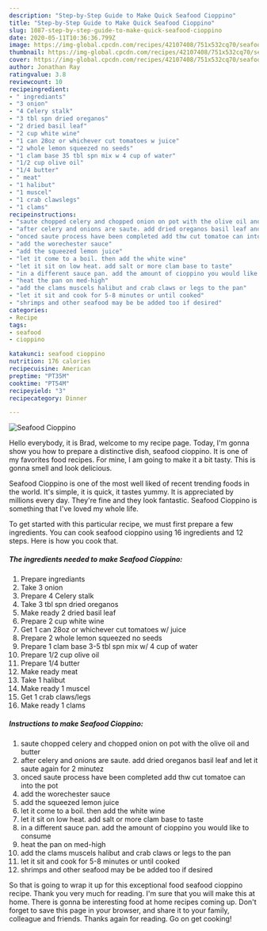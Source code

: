 ```yaml
---
description: "Step-by-Step Guide to Make Quick Seafood Cioppino"
title: "Step-by-Step Guide to Make Quick Seafood Cioppino"
slug: 1087-step-by-step-guide-to-make-quick-seafood-cioppino
date: 2020-05-11T10:36:36.799Z
image: https://img-global.cpcdn.com/recipes/42107408/751x532cq70/seafood-cioppino-recipe-main-photo.jpg
thumbnail: https://img-global.cpcdn.com/recipes/42107408/751x532cq70/seafood-cioppino-recipe-main-photo.jpg
cover: https://img-global.cpcdn.com/recipes/42107408/751x532cq70/seafood-cioppino-recipe-main-photo.jpg
author: Jonathan Ray
ratingvalue: 3.8
reviewcount: 10
recipeingredient:
- " ingrediants"
- "3 onion"
- "4 Celery stalk"
- "3 tbl spn dried oreganos"
- "2 dried basil leaf"
- "2 cup white wine"
- "1 can 28oz or whichever cut tomatoes w juice"
- "2 whole lemon squeezed no seeds"
- "1 clam base 35 tbl spn mix w 4 cup of water"
- "1/2 cup olive oil"
- "1/4 butter"
- " meat"
- "1 halibut"
- "1 muscel"
- "1 crab clawslegs"
- "1 clams"
recipeinstructions:
- "saute chopped celery and chopped onion on pot with the olive oil and butter"
- "after celery and onions are saute. add dried oreganos basil leaf and let it saute again for 2 minutez"
- "onced saute process have been completed add thw cut tomatoe can into the pot"
- "add the worechester sauce"
- "add the squeezed lemon juice"
- "let it come to a boil. then add the white wine"
- "let it sit on low heat. add salt or more clam base to taste"
- "in a different sauce pan. add the amount of cioppino you would like to consume"
- "heat the pan on med-high"
- "add the clams muscels halibut and crab claws or legs to the pan"
- "let it sit and cook for 5-8 minutes or until cooked"
- "shrimps and other seafood may be be added too if desired"
categories:
- Recipe
tags:
- seafood
- cioppino

katakunci: seafood cioppino 
nutrition: 176 calories
recipecuisine: American
preptime: "PT35M"
cooktime: "PT54M"
recipeyield: "3"
recipecategory: Dinner

---
```



![Seafood Cioppino](https://img-global.cpcdn.com/recipes/42107408/751x532cq70/seafood-cioppino-recipe-main-photo.jpg)

Hello everybody, it is Brad, welcome to my recipe page. Today, I'm gonna show you how to prepare a distinctive dish, seafood cioppino. It is one of my favorites food recipes. For mine, I am going to make it a bit tasty. This is gonna smell and look delicious.

Seafood Cioppino is one of the most well liked of recent trending foods in the world. It's simple, it is quick, it tastes yummy. It is appreciated by millions every day. They're fine and they look fantastic. Seafood Cioppino is something that I've loved my whole life.




To get started with this particular recipe, we must first prepare a few ingredients. You can cook seafood cioppino using 16 ingredients and 12 steps. Here is how you cook that.

<!--inarticleads1-->

##### The ingredients needed to make Seafood Cioppino:

1. Prepare  ingrediants
1. Take 3 onion
1. Prepare 4 Celery stalk
1. Take 3 tbl spn dried oreganos
1. Make ready 2 dried basil leaf
1. Prepare 2 cup white wine
1. Get 1 can 28oz or whichever cut tomatoes w/ juice
1. Prepare 2 whole lemon squeezed no seeds
1. Prepare 1 clam base 3-5 tbl spn mix w/ 4 cup of water
1. Prepare 1/2 cup olive oil
1. Prepare 1/4 butter
1. Make ready  meat
1. Take 1 halibut
1. Make ready 1 muscel
1. Get 1 crab claws/legs
1. Make ready 1 clams




<!--inarticleads2-->

##### Instructions to make Seafood Cioppino:

1. saute chopped celery and chopped onion on pot with the olive oil and butter
1. after celery and onions are saute. add dried oreganos basil leaf and let it saute again for 2 minutez
1. onced saute process have been completed add thw cut tomatoe can into the pot
1. add the worechester sauce
1. add the squeezed lemon juice
1. let it come to a boil. then add the white wine
1. let it sit on low heat. add salt or more clam base to taste
1. in a different sauce pan. add the amount of cioppino you would like to consume
1. heat the pan on med-high
1. add the clams muscels halibut and crab claws or legs to the pan
1. let it sit and cook for 5-8 minutes or until cooked
1. shrimps and other seafood may be be added too if desired




So that is going to wrap it up for this exceptional food seafood cioppino recipe. Thank you very much for reading. I'm sure that you will make this at home. There is gonna be interesting food at home recipes coming up. Don't forget to save this page in your browser, and share it to your family, colleague and friends. Thanks again for reading. Go on get cooking!
